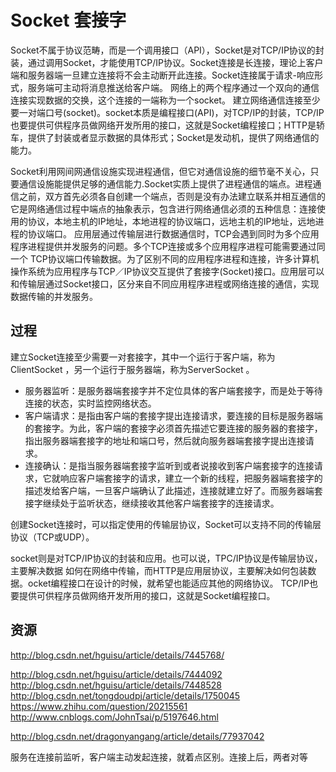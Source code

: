 # Socket 套接字

Socket不属于协议范畴，而是一个调用接口（API），Socket是对TCP/IP协议的封装，通过调用Socket，才能使用TCP/IP协议。Socket连接是长连接，理论上客户端和服务器端一旦建立连接将不会主动断开此连接。Socket连接属于请求-响应形式，服务端可主动将消息推送给客户端。 网络上的两个程序通过一个双向的通信连接实现数据的交换，这个连接的一端称为一个socket。 建立网络通信连接至少要一对端口号(socket)。socket本质是编程接口(API)，对TCP/IP的封装，TCP/IP也要提供可供程序员做网络开发所用的接口，这就是Socket编程接口；HTTP是轿车，提供了封装或者显示数据的具体形式；Socket是发动机，提供了网络通信的能力。

Socket利用网间网通信设施实现进程通信，但它对通信设施的细节毫不关心，只要通信设施能提供足够的通信能力.Socket实质上提供了进程通信的端点。进程通信之前，双方首先必须各自创建一个端点，否则是没有办法建立联系并相互通信的 它是网络通信过程中端点的抽象表示，包含进行网络通信必须的五种信息：连接使用的协议，本地主机的IP地址，本地进程的协议端口，远地主机的IP地址，远地进程的协议端口。 应用层通过传输层进行数据通信时，TCP会遇到同时为多个应用程序进程提供并发服务的问题。多个TCP连接或多个应用程序进程可能需要通过同一个 TCP协议端口传输数据。为了区别不同的应用程序进程和连接，许多计算机操作系统为应用程序与TCP／IP协议交互提供了套接字(Socket)接口。应用层可以和传输层通过Socket接口，区分来自不同应用程序进程或网络连接的通信，实现数据传输的并发服务。

## 过程

建立Socket连接至少需要一对套接字，其中一个运行于客户端，称为ClientSocket ，另一个运行于服务器端，称为ServerSocket 。

- 服务器监听：是服务器端套接字并不定位具体的客户端套接字，而是处于等待连接的状态，实时监控网络状态。
- 客户端请求：是指由客户端的套接字提出连接请求，要连接的目标是服务器端的套接字。为此，客户端的套接字必须首先描述它要连接的服务器的套接字，指出服务器端套接字的地址和端口号，然后就向服务器端套接字提出连接请求。
- 连接确认：是指当服务器端套接字监听到或者说接收到客户端套接字的连接请求，它就响应客户端套接字的请求，建立一个新的线程，把服务器端套接字的描述发给客户端，一旦客户端确认了此描述，连接就建立好了。而服务器端套接字继续处于监听状态，继续接收其他客户端套接字的连接请求。

创建Socket连接时，可以指定使用的传输层协议，Socket可以支持不同的传输层协议（TCP或UDP）。

socket则是对TCP/IP协议的封装和应用。也可以说，TPC/IP协议是传输层协议，主要解决数据 如何在网络中传输，而HTTP是应用层协议，主要解决如何包装数据。ocket编程接口在设计的时候，就希望也能适应其他的网络协议。 TCP/IP也要提供可供程序员做网络开发所用的接口，这就是Socket编程接口。

## 资源


<http://blog.csdn.net/hguisu/article/details/7445768/>

<http://blog.csdn.net/hguisu/article/details/7444092> <http://blog.csdn.net/hguisu/article/details/7448528> <http://blog.csdn.net/tongdoudpj/article/details/1750045> <https://www.zhihu.com/question/20215561> <http://www.cnblogs.com/JohnTsai/p/5197646.html>

http://blog.csdn.net/dragonyangang/article/details/77937042


服务在连接前监听，客户端主动发起连接，就着点区别。连接上后，两者对等
